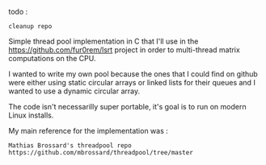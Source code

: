 todo : 

    cleanup repo


Simple thread pool implementation in C that I'll use 
in the https://github.com/fur0rem/lsrt project in order 
to multi-thread matrix computations on the CPU. 

I wanted to write my own pool because the ones that 
I could find on github were either using static circular
arrays or linked lists for their queues and I wanted 
to use a dynamic circular array. 

The code isn't necessarilly super portable, it's goal 
is to run on modern Linux installs. 

My main reference for the implementation was :

    Mathias Brossard's threadpool repo https://github.com/mbrossard/threadpool/tree/master

